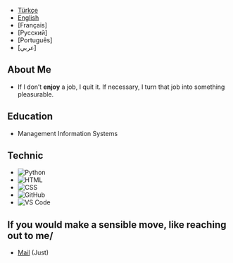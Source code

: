 - [Türkçe](https://github.com/brgkdm/brgkdm/blob/main/README_TR.md) 
- [English](https://github.com/brgkdm/brgkdm/edit/main/README.md)
- [Français]
- [Русский]
- [Português]
- [عربي]


## About Me
- If I don’t **enjoy** a job, I quit it. If necessary, I turn that job into something pleasurable.

## Education
- Management Information Systems

## Technic
- ![Python](https://img.shields.io/badge/Python-3776AB?style=flat&logo=python&logoColor=white)
- ![HTML](https://img.shields.io/badge/HTML-E34F26?style=flat&logo=html5&logoColor=white)
- ![CSS](https://img.shields.io/badge/CSS-1572B6?style=flat&logo=css3&logoColor=white)
- ![GitHub](https://img.shields.io/badge/GitHub-181717?style=flat&logo=github&logoColor=white)
- ![VS Code](https://img.shields.io/badge/VS_Code-007ACC?style=flat&logo=visualstudiocode&logoColor=white)

## If you would make a sensible move, like reaching out to me/
- [Mail](mailto:beratgokkdemir@icloud.com) (Just)
